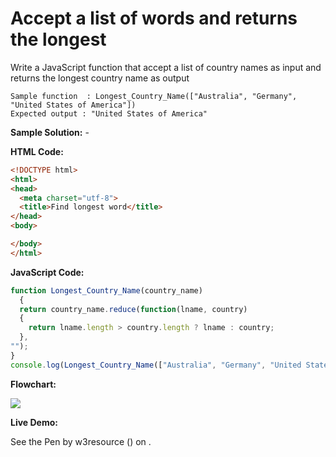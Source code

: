 # Accept a list of words and returns the longest

Write a JavaScript function that accept a list of country names as input and returns the longest country name as output

```
Sample function  : Longest_Country_Name(["Australia", "Germany", "United States of America"])
Expected output : "United States of America"
```

**Sample Solution:** -

**HTML Code:**

```html
<!DOCTYPE html>
<html>
<head>
  <meta charset="utf-8">
  <title>Find longest word</title>
</head>
<body>

</body>
</html>

```

**JavaScript Code:**

```js
function Longest_Country_Name(country_name)
  {
  return country_name.reduce(function(lname, country) 
  {
    return lname.length > country.length ? lname : country;
  }, 
"");
}
console.log(Longest_Country_Name(["Australia", "Germany", "United States of America"]));

```

**Flowchart:**

![](https://www.w3resource.com/w3r_images/javascript-function-exercise-25.png)

**Live Demo:**

<section class="expand-codepen"><p data-height="380" data-theme-id="0" data-slug-hash="PJKdLE" data-default-tab="js,result" data-user="w3resource" data-embed-version="2" data-pen-title="JavaScript - Bubble Sort algorithm-function-ex- 24" data-editable="true" class="codepen">See the Pen by w3resource () on .</p><codepen></codepen></section>
